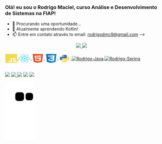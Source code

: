 ### Olá! eu sou o Rodrigo Maciel, curso Análise e Desenvolvimento de Sistemas na FIAP!

- 🔭 Procurando uma oportunidade...
- 🌱 Atualmente aprendendo Kotlin!
- 📫 Entre em contato através to email: rodrigodmc9@gmail.com
-->
<div align="center">
  <a href="https://github.com/RodMaciel">
  <img height="150em" src="https://github-readme-stats.vercel.app/api?username=RodMaciel&show_icons=true&theme=midnight-purple&include_all_commits=true&count_private=true"/>
  <img height="150em" src="https://github-readme-stats.vercel.app/api/top-langs/?username=RodMaciel&layout=compact&langs_count=7&theme=midnight-purple"/>
</div>
  
<div style="display: inline_block"><br>
  <img align="center" alt="Rodrigo-Js" height="30" width="40" src="https://raw.githubusercontent.com/devicons/devicon/master/icons/javascript/javascript-plain.svg">
  <img align="center" alt="Rodrigo-React" height="30" width="40" src="https://raw.githubusercontent.com/devicons/devicon/master/icons/react/react-original.svg">
  <img align="center" alt="Rodrigo-HTML" height="30" width="40" src="https://raw.githubusercontent.com/devicons/devicon/master/icons/html5/html5-original.svg">
  <img align="center" alt="Rodrigo-CSS" height="30" width="40" src="https://raw.githubusercontent.com/devicons/devicon/master/icons/css3/css3-original.svg">
  <img align="center" alt="Rodrigo-Python" height="30" width="40" src="https://raw.githubusercontent.com/devicons/devicon/master/icons/python/python-original.svg">
  <img align="center" alt="Rodrigo-Java" height="30" width="40" src="https://cdn.jsdelivr.net/gh/devicons/devicon/icons/java/java-original-wordmark.svg">
  <img align="center" alt="Rodrigo-Spring" height="30" width="40" src="https://cdn.jsdelivr.net/gh/devicons/devicon/icons/spring/spring-original.svg">
</div>

 ##
<div>
  <a href="https://www.instagram.com/rodrigoam_/" target="_blank"> <img src="https://img.shields.io/badge/-Instagram-%23E4405F?style=for-the-badge&logo=instagram&logoColor=white" target="_blank"></a>
  <a href = "mailto:rodrigodmc9@gmail.com"><img src="https://img.shields.io/badge/-Gmail-%23333?style=for-the-badge&logo=gmail&logoColor=white" target="_blank"> </a>
  <a href="https://www.linkedin.com/in/rodrigo-maciel-b5764621b/" target="_blank"> <img src="https://img.shields.io/badge/-LinkedIn-%230077B5?style=for-the-badge&logo=linkedin&logoColor=white" target="_blank"></a>
  <a href="https://www.facebook.com/rmacieldev" target="_blank"> <img src="https://img.shields.io/badge/Facebook-1877F2?style=for-the-badge&logo=facebook&logoColor=white" target="_blank"></a>
  <a href="https://rodrigomaciel.netlify.app/" target="_blank"> <img src="https://img.shields.io/badge/website-000000?style=for-the-badge&logo=About.me&logoColor=white" target="_blank"></a>
  
 ![snake gif](https://github.com/RodMaciel/RodMaciel/blob/output/github-contribution-grid-snake.svg)
    
</div>
